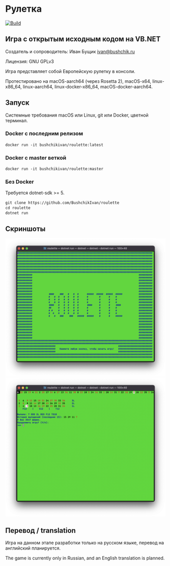 # Рулетка
[![Build](https://github.com/BushchikIvan/roulette/actions/workflows/dotnet.yml/badge.svg)](https://github.com/BushchikIvan/roulette/actions/workflows/dotnet.yml)


## Игра с открытым исходным кодом на VB.NET

Создатель и сопроводитель: Иван Бущик <ivan@bushchik.ru>

Лицензия: GNU GPLv3

Игра представляет собой Европейскую рулетку в консоли.

Протестировано на macOS-aarch64 (через Rosetta 2), macOS-x64, linux-x86_64, linux-aarch64, linux-docker-x86_64, macOS-docker-aarch64.

## Запуск

Системные требования macOS или Linux, git или Docker, цветной терминал.

### Docker с последним релизом

    docker run -it bushchikivan/roulette:latest

### Docker с master веткой

    docker run -it bushchikivan/roulette:master
    
### Без Docker

Требуется dotnet-sdk >= 5.

    git clone https://github.com/BushchikIvan/roulette
    cd roulette
    dotnet run

## Скриншоты

![Скриншот 1](screenshots/1.png)
![Скриншот 2](screenshots/2.png)

## Перевод / translation

Игра на данном этапе разработки только на русском языке, перевод на английский планируется.

The game is currently only in Russian, and an English translation is planned.

